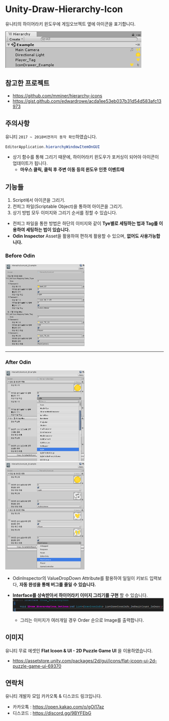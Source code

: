# Unity-Draw-Hierarchy-Icon
유니티의 하이어라키 윈도우에 게임오브젝트 옆에 아이콘을 표기합니다.

![](https://github.com/KorStrix/Unity_DrawHierarchyIcon/blob/master/Images_ForGithub/Preview.png?raw=true)

## 참고한 프로젝트
-	https://github.com/mminer/hierarchy-icons
-	https://gist.github.com/edwardrowe/acda1ee53eb037b31d54d583afc13973

## 주의사항
유니티 `2017 ~ 2018버젼까지 동작 확인`하였습니다.

```csharp
EditorApplication.hierarchyWindowItemOnGUI
```
- 상기 함수를 통해 그리기 때문에, 하이어라키 윈도우가 포커싱이 되어야 아이콘이 업데이트가 됩니다.
  - **마우스 클릭, 클릭 후 주변 이동 등의 윈도우 인풋 이벤트때**


## 기능들
1. Script에서 아이콘을 그리기.
2. 컨피그 파일(Scriptable Object)을 통하여 아이콘을 그리기.
3. 상기 방법 모두 이미지와 그리기 순서를 정할 수 있습니다.

- 컨피그 파일을 통한 방법은 하단의 이미지와 같이 **Tye별로 세팅하는 법과 Tag를 이용하여 세팅하는 법이 있습니다.**
- **Odin Inspector** Asset을 활용하여 편하게 활용할 수 있으며, **없어도 사용가능합니다.** 


### Before Odin
<img src="https://github.com/KorStrix/Unity_DrawHierarchyIcon/blob/master/Images_ForGithub/BeforeOdin.png?raw=true" width="50%">

---
### After Odin

<img src="https://github.com/KorStrix/Unity_DrawHierarchyIcon/blob/master/Images_ForGithub/AfterOdin2.png?raw=true" width = "50%">

<img src="https://github.com/KorStrix/Unity_DrawHierarchyIcon/blob/master/Images_ForGithub///AfterOdin1.png?raw=true" width="50%">

- OdinInspector의 ValueDropDown Attribute를 활용하여 일일이 키보드 입력보다, **자동 완성을 통해 버그를 줄일 수 있습니다.**

- **Interface를 상속받아서 하이어라키 이미지 그리기를 구현** 할 수 있습니다.
![](https://github.com/KorStrix/Unity_DrawHierarchyIcon/blob/master/Images_ForGithub/Inherit.png?raw=true)
  - 그리는 이미지가 여러개일 경우 Order 순으로 Image를 출력합니다.


## 이미지
유니티 무료 에셋인 **Flat Icoon & UI - 2D Puzzle Game UI** 을 이용하였습니다.
- https://assetstore.unity.com/packages/2d/gui/icons/flat-icoon-ui-2d-puzzle-game-ui-69370

## 연락처
유니티 개발자 모임 카카오톡 & 디스코드 링크입니다.

- 카카오톡 : https://open.kakao.com/o/gOi17az
- 디스코드 : https://discord.gg/9BYFEbG
